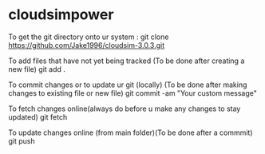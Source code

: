 # cloudsimpower

To get the git directory onto ur system :
git clone https://github.com/Jake1996/cloudsim-3.0.3.git

To add files that have not yet being tracked (To be done after creating a new file)
git add .

To commit changes or to update ur git (locally) (To be done after making changes to existing file or new file)
git commit -am "Your custom message"

To fetch changes online(always do before u make any changes to stay updated)
git fetch

To update changes online (from main folder)(To be done after a commmit)
git push
